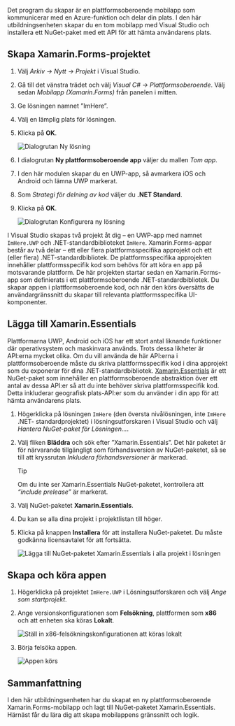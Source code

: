 Det program du skapar är en plattformsoberoende mobilapp som kommunicerar med en Azure-funktion och delar din plats. I den här utbildningsenheten skapar du en tom mobilapp med Visual Studio och installera ett NuGet-paket med ett API för att hämta användarens plats.

## <a name="create-the-xamarinforms-project"></a>Skapa Xamarin.Forms-projektet

1. Välj *Arkiv -> Nytt -> Projekt* i Visual Studio.

1. Gå till det vänstra trädet och välj *Visual C# -> Plattformsoberoende*. Välj sedan *Mobilapp (Xamarin.Forms)* från panelen i mitten.

1. Ge lösningen namnet ”ImHere”.

1. Välj en lämplig plats för lösningen.

1. Klicka på **OK**.

    ![Dialogrutan Ny lösning](../media/2-new-solution-dialog.png)

1. I dialogrutan **Ny plattformsoberoende app** väljer du mallen *Tom app*.

1. I den här modulen skapar du en UWP-app, så avmarkera iOS och Android och lämna UWP markerat.

1. Som *Strategi för delning av kod* väljer du **.NET Standard**.

1. Klicka på **OK**.

    ![Dialogrutan Konfigurera ny lösning](../media/2-configure-solution-dialog.png)

I Visual Studio skapas två projekt åt dig – en UWP-app med namnet `ImHere.UWP` och .NET-standardbiblioteket `ImHere`. Xamarin.Forms-appar består av två delar – ett eller flera plattformsspecifika approjekt och ett (eller flera) .NET-standardbibliotek. De plattformsspecifika approjekten innehåller plattformsspecifik kod som behövs för att köra en app på motsvarande plattform. De här projekten startar sedan en Xamarin.Forms-app som definierats i ett plattformsoberoende .NET-standardbibliotek. Du skapar appen i plattformsoberoende kod, och när den körs översätts de användargränssnitt du skapar till relevanta plattformsspecifika UI-komponenter.

## <a name="adding-xamarinessentials"></a>Lägga till Xamarin.Essentials

Plattformarna UWP, Android och iOS har ett stort antal liknande funktioner där operativsystem och maskinvara används. Trots dessa likheter är API:erna mycket olika. Om du vill använda de här API:erna i plattformsoberoende måste du skriva plattformsspecifik kod i dina approjekt som du exponerar för dina .NET-standardbibliotek. [Xamarin.Essentials](https://docs.microsoft.com/xamarin/essentials/?azure-portal=true) är ett NuGet-paket som innehåller en plattformsoberoende abstraktion över ett antal av dessa API:er så att du inte behöver skriva plattformsspecifik kod. Detta inkluderar geografisk plats-API:er som du använder i din app för att hämta användarens plats.

1. Högerklicka på lösningen `ImHere` (den översta nivålösningen, inte `ImHere` .NET- standardprojektet) i lösningsutforskaren i Visual Studio och välj *Hantera NuGet-paket för Lösningen...*.

1. Välj fliken **Bläddra** och sök efter ”Xamarin.Essentials”. Det här paketet är för närvarande tillgängligt som förhandsversion av NuGet-paketet, så se till att kryssrutan *Inkludera förhandsversioner* är markerad.

    > [!TIP]
    > Om du inte ser Xamarin.Essentials NuGet-paketet, kontrollera att *“include prelease”* är markerat. 

1. Välj NuGet-paketet **Xamarin.Essentials**.

1. Du kan se alla dina projekt i projektlistan till höger.

1. Klicka på knappen **Installera** för att installera NuGet-paketet. Du måste godkänna licensavtalet för att fortsätta.

    ![Lägga till NuGet-paketet Xamarin.Essentials i alla projekt i lösningen](../media/2-add-essentials-nuget.png)

## <a name="building-and-running-the-app"></a>Skapa och köra appen

1. Högerklicka på projektet `ImHere.UWP` i Lösningsutforskaren och välj *Ange som startprojekt*.

1. Ange versionskonfigurationen som **Felsökning**, plattformen som **x86** och att enheten ska köras **Lokalt**.

    ![Ställ in x86-felsökningskonfigurationen att köras lokalt](../media/2-debug-configuration.png)

1. Börja felsöka appen.

    ![Appen körs](../media/2-debuging-app.png)

## <a name="summary"></a>Sammanfattning

I den här utbildningsenheten har du skapat en ny plattformsoberoende Xamarin.Forms-mobilapp och lagt till NuGet-paketet Xamarin.Essentials. Härnäst får du lära dig att skapa mobilappens gränssnitt och logik.